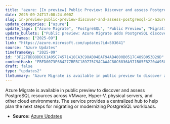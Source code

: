 ```yaml
---
title: "azure: [In preview] Public Preview: Discover and assess PostgreSQL in Azure Migrate"
date: 2025-09-24T17:00:24.000Z
slug: in-preview-public-preview-discover-and-assess-postgresql-in-azure-migrate
update_categories: ["azure"]
update_tags: ["Azure Migrate", "PostgreSQL", "Public Preview", "Migration", "VMware", "Hyper-V", "Cloud"]
update_bullets: ["Public preview: Azure Migrate adds PostgreSQL discovery and assessment capabilities.", "Supports PostgreSQL across VMware, Hyper‑V, physical servers, and other clouds.", "Provides a centralized hub to collect inventory and assessment data for planning.", "Aims to simplify planning the next move for PostgreSQL workloads (migration or modernization)."]
timeframes: ["2025-09"]
link: "https://azure.microsoft.com/updates?id=503641"
source: "Azure Updates"
timeframeKey: "2025-09"
id: "3F22FBDB8DDC61A05C74571418CA3C98AB04BAF94AB4800B0517C489B053D29D"
contentHash: "FBFD0073E684277BEBC189775C9ACAAAC80C6836A971B05F82204A95896C06D2"
draft: false
type: "updates2"
llmSummary: "Azure Migrate is available in public preview to discover and assess PostgreSQL resources across VMware, Hyper‑V, physical servers, and other cloud environments. The service provides a centralized hub to help plan the next steps for migrating or modernizing PostgreSQL workloads."
---
```


Azure Migrate is available in public preview to discover and assess PostgreSQL resources across VMware, Hyper‑V, physical servers, and other cloud environments. The service provides a centralized hub to help plan the next steps for migrating or modernizing PostgreSQL workloads.

- **Source:** [Azure Updates](https://azure.microsoft.com/updates?id=503641)
